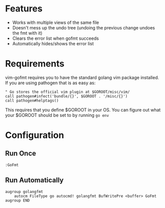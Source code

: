 Features
========

* Works with multiple views of the same file
* Doesn't mess up the undo tree (undoing the previous change undoes the fmt
  with it)
* Clears the error list when gofmt succeeds
* Automatically hides/shows the error list

Requirements
============

vim-gofmt requires you to have the standard golang vim package installed. If
you are using pathogen that is as easy as:

```VimL
" Go stores the official vim plugin at $GOROOT/misc/vim/
call pathogen#infect('bundle/{}', $GOROOT . '/misc/{}')
call pathogen#helptags()
```

This requires that you define $GOROOT in your OS. You can figure out what your
$GOROOT should be set to by running `go env`

Configuration
=============

Run Once
--------
  
```VimL
:GoFmt
```

Run Automatically
-----------------

```VimL
augroup golangfmt
    autocm FileType go autocmd! golangfmt BufWritePre <buffer> GoFmt
augroup END
```
